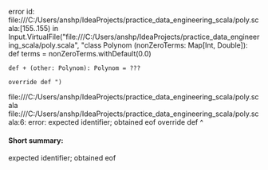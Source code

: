 error id: file:///C:/Users/anshp/IdeaProjects/practice_data_engineering_scala/poly.scala:[155..155) in Input.VirtualFile("file:///C:/Users/anshp/IdeaProjects/practice_data_engineering_scala/poly.scala", "class Polynom (nonZeroTerms: Map[Int, Double]):
    def terms = nonZeroTerms.withDefault(0.0)

    def + (other: Polynom): Polynom = ???

    override def ")
file:///C:/Users/anshp/IdeaProjects/practice_data_engineering_scala/poly.scala
file:///C:/Users/anshp/IdeaProjects/practice_data_engineering_scala/poly.scala:6: error: expected identifier; obtained eof
    override def 
                 ^
#### Short summary: 

expected identifier; obtained eof